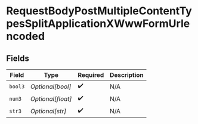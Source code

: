 # RequestBodyPostMultipleContentTypesSplitApplicationXWwwFormUrlencoded


## Fields

| Field              | Type               | Required           | Description        |
| ------------------ | ------------------ | ------------------ | ------------------ |
| `bool3`            | *Optional[bool]*   | :heavy_check_mark: | N/A                |
| `num3`             | *Optional[float]*  | :heavy_check_mark: | N/A                |
| `str3`             | *Optional[str]*    | :heavy_check_mark: | N/A                |